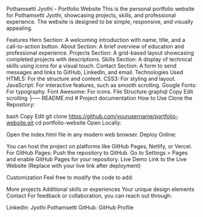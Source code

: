 Pothamsetti Jyothi - Portfolio Website
This is the personal portfolio website for Pothamsetti Jyothi, showcasing projects, skills, and professional experience. The website is designed to be simple, responsive, and visually appealing.

Features
Hero Section: A welcoming introduction with name, title, and a call-to-action button.
About Section: A brief overview of education and professional experience.
Projects Section: A grid-based layout showcasing completed projects with descriptions.
Skills Section: A display of technical skills using icons for a visual touch.
Contact Section: A form to send messages and links to GitHub, LinkedIn, and email.
Technologies Used
HTML5: For the structure and content.
CSS3: For styling and layout.
JavaScript: For interactive features, such as smooth scrolling.
Google Fonts: For typography.
Font Awesome: For icons.
File Structure
graphql
Copy
Edit
scrolling
├── README.md        # Project documentation
How to Use
Clone the Repository:

bash
Copy
Edit
git clone https://github.com/yourusername/portfolio-website.git
cd portfolio-website
Open Locally:

Open the index.html file in any modern web browser.
Deploy Online:

You can host the project on platforms like GitHub Pages, Netlify, or Vercel. For GitHub Pages:
Push the repository to GitHub.
Go to Settings > Pages and enable GitHub Pages for your repository.
Live Demo
Link to the Live Website (Replace with your live link after deployment)

Customization
Feel free to modify the code to add:

More projects
Additional skills or experiences
Your unique design elements
Contact
For feedback or collaboration, you can reach out through:

LinkedIn: Jyothi Pothamsetti
GitHub: GitHub Profile
